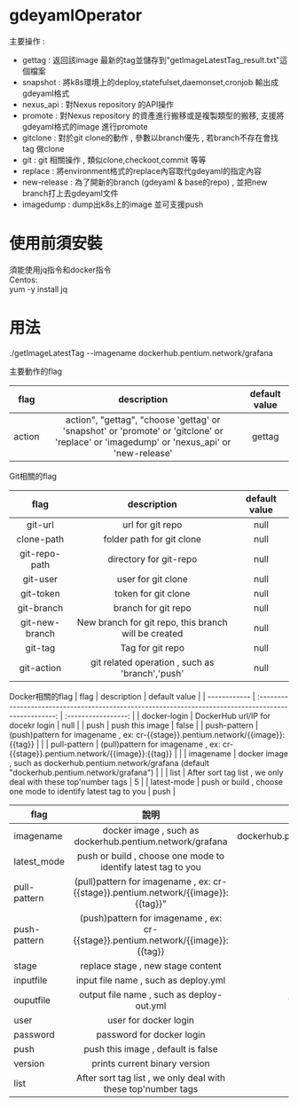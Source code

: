 # gdeyamlOperator
主要操作 :
- gettag : 返回該image 最新的tag並儲存到"getImageLatestTag_result.txt"這個檔案
- snapshot : 將k8s環境上的deploy,statefulset,daemonset,cronjob 輸出成gdeyaml格式
- nexus_api : 對Nexus repository 的API操作
- promote : 對Nexus repository 的資產進行搬移或是複製類型的搬移, 支援將gdeyaml格式的image 進行promote
- gitclone : 對於git clone的動作 , 參數以branch優先 , 若branch不存在會找tag 做clone
- git : git 相關操作 , 類似clone,checkoot,commit 等等
- replace : 將environment格式的replace內容取代gdeyaml的指定內容
- new-release : 為了開新的branch (gdeyaml & base的repo) , 並把new branch打上去gdeyaml文件
- imagedump : dump出k8s上的image 並可支援push


# 使用前須安裝
須能使用jq指令和docker指令 <br>
Centos:<br>
  yum -y install jq

# 用法
./getImageLatestTag --imagename dockerhub.pentium.network/grafana

主要動作的flag

| flag           |                                              description                                                                    | default value        |
| :------------: | :------------------------------------------------------------------------------------------------------------------------------------: | :-------: |
| action         | action", "gettag", "choose 'gettag' or 'snapshot' or 'promote' or 'gitclone' or 'replace' or 'imagedump' or 'nexus_api' or 'new-release'|  gettag   |

Git相關的flag

| flag           |                     description                      | default value  |
| :------------: | :--------------------------------------------------: | :------------: |
| git-url        |                   url for git repo                   |  null          |
| clone-path     |              folder path for git clone               |  null          |
| git-repo-path  |                directory for git-repo                |  null          |
| git-user       |                  user for git clone                  |  null          |
| git-token      |                 token for git clone                  |  null          |
| git-branch     |                 branch for git repo                  |  null          |
| git-new-branch | New branch for git repo, this branch will be created |  null          |
| git-tag        |                   Tag for git repo                   |  null          |
| git-action     |   git related operation , such as 'branch','push'    |  null          |

Docker相關的flag
| flag          |                                                  description                                          | default value   |
| ------------  | :---------------------------------------------------------------------------------------------------: | :-----------------: |
| docker-login  |                                     DockerHub url/IP for docekr login                                 | null                 |
| push          |                                            push this image                                             |     false           |
| push-pattern  |            (push)pattern for imagename , ex: cr-{{stage}}.pentium.network/{{image}}:{{tag}}            |                     |
| pull-pattern  |            (pull)pattern for imagename , ex: cr-{{stage}}.pentium.network/{{image}}:{{tag}}            |                     |
| imagename     | docker image , such as dockerhub.pentium.network/grafana (default "dockerhub.pentium.network/grafana") |                     |
| list          |                     After sort tag list , we only deal with these top'number tags                      |       5             |
| latest-mode   |                     push or build , choose one mode to identify latest tag to you                      |     push            |


| flag         |                                       說明                                        |              預設值               |
| ------------ | :-------------------------------------------------------------------------------: | :-------------------------------: |
| imagename    |             docker image , such as dockerhub.pentium.network/grafana              | dockerhub.pentium.network/grafana |
| latest_mode  |           push or build , choose one mode to identify latest tag to you           |               push                |
| pull-pattern | (pull)pattern for imagename , ex: cr-{{stage}}.pentium.network/{{image}}:{{tag}}" |               null                |
| push-pattern | (push)pattern for imagename , ex: cr-{{stage}}.pentium.network/{{image}}:{{tag}}  |               null                |
| stage        |                         replace stage , new stage content                         |               null                |
| inputfile    |                       input file name , such as deploy.yml                        |               null                |
| ouputfile    |                     output file name , such as deploy-out.yml                     |            tmp_out.yml            |
| user         |                               user for docker login                               |               null                |
| password     |                             password for docker login                             |               null                |
| push         |                        push this image , default is false                         |               false               |
| version      |                           prints current binary version                           |               false               |
| list         |           After sort tag list , we only deal with these top'number tags           |                 5                 |
